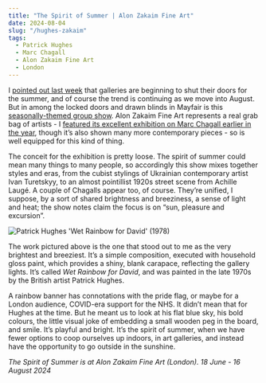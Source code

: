 ```yaml
---
title: "The Spirit of Summer | Alon Zakaim Fine Art"
date: 2024-08-04
slug: "/hughes-zakaim"
tags:
  - Patrick Hughes
  - Marc Chagall
  - Alon Zakaim Fine Art
  - London
---
```


I [pointed out last week](https://artangled.com/posts/szalay-arusha/) that galleries are beginning to shut their doors for the summer, and of course the trend is continuing as we move into August. But in among the locked doors and drawn blinds in Mayfair is this [seasonally-themed group show](https://www.alonzakaim.com/exhibitions/the-spirit-of-summer/overview). Alon Zakaim Fine Art represents a real grab bag of artists - I [featured its excellent exhibition on Marc Chagall earlier in the year](https://artangled.com/posts/chagall-zakaim/), though it’s also shown many more contemporary pieces - so is well equipped for this kind of thing.

The conceit for the exhibition is pretty loose. The spirit of summer could mean many things to many people, so accordingly this show mixes together styles and eras, from the cubist stylings of Ukrainian contemporary artist Ivan Turetskyy, to an almost pointillist 1920s street scene from Achille Laugé. A couple of Chagalls appear too, of course. They’re unified, I suppose, by a sort of shared brightness and breeziness, a sense of light and heat; the show notes claim the focus is on “sun, pleasure and excursion”.

![Patrick Hughes 'Wet Rainbow for David' (1978)](/hughes-zakaim-1.jpeg)

The work pictured above is the one that stood out to me as the very brightest and breeziest. It’s a simple composition, executed with household gloss paint, which provides a shiny, blank carapace, reflecting the gallery lights. It’s called _Wet Rainbow for David_, and was painted in the late 1970s by the British artist Patrick Hughes.

A rainbow banner has connotations with the pride flag, or maybe for a London audience, COVID-era support for the NHS. It didn’t mean that for Hughes at the time. But he meant us to look at his flat blue sky, his bold colours, the little visual joke of embedding a small wooden peg in the board, and smile. It’s playful and bright. It’s the spirit of summer, when we have fewer options to coop ourselves up indoors, in art galleries, and instead have the opportunity to go outside in the sunshine.

_The Spirit of Summer is at Alon Zakaim Fine Art (London). 18 June - 16 August 2024_
